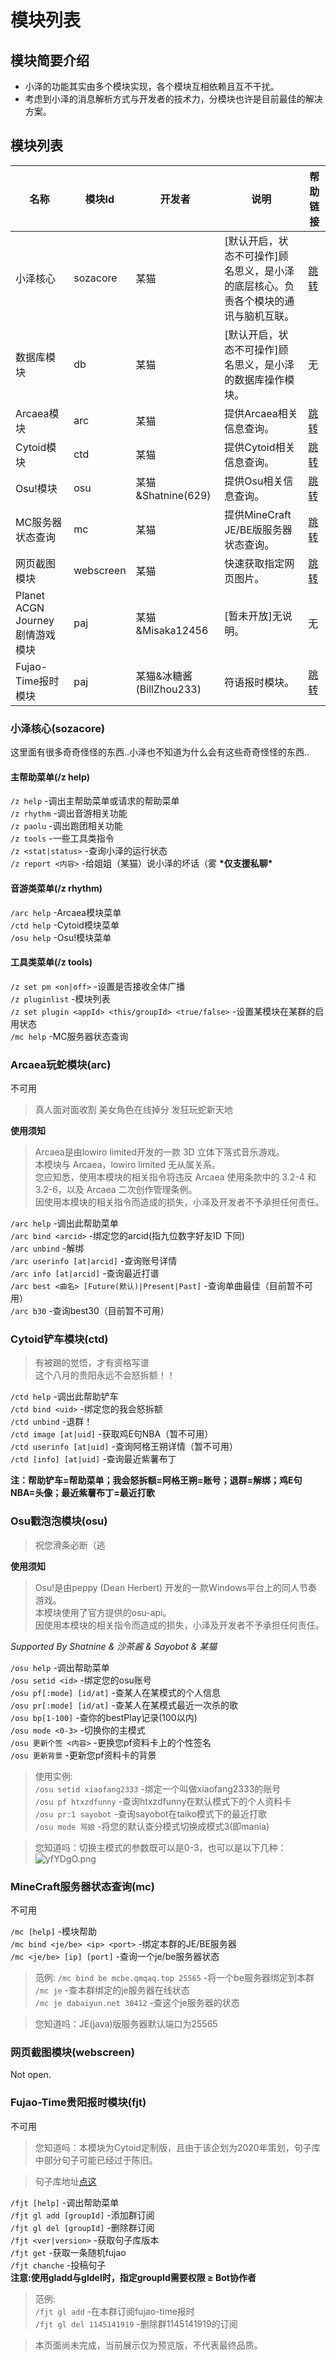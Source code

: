 # 模块列表

## 模块简要介绍
- 小泽的功能其实由多个模块实现，各个模块互相依赖且互不干扰。
- 考虑到小泽的消息解析方式与开发者的技术力，分模块也许是目前最佳的解决方案。  

## 模块列表  

| 名称 | 模块Id | 开发者 | 说明 | 帮助链接 |
|  ----  | ----  | ---- | ---- | ---- |
| 小泽核心 | sozacore | 某猫 | [默认开启，状态不可操作]顾名思义，是小泽的底层核心。负责各个模块的通讯与脑机互联。| [跳转](./plugins?id=小泽核心sozacore) |
| 数据库模块 | db | 某猫 | [默认开启，状态不可操作]顾名思义，是小泽的数据库操作模块。| 无 |
| Arcaea模块 | arc | 某猫 | 提供Arcaea相关信息查询。| [跳转](./plugins?id=arcaea玩蛇模块arc) |
| Cytoid模块 | ctd | 某猫 | 提供Cytoid相关信息查询。| [跳转](./plugins?id=cytoid铲车模块ctd) |
| Osu!模块 | osu | 某猫&Shatnine\(629\) | 提供Osu相关信息查询。 | [跳转](./plugins?id=osu戳泡泡模块osu) |
| MC服务器状态查询 | mc | 某猫 | 提供MineCraft JE/BE版服务器状态查询。| [跳转](./plugins?id=minecraft服务器状态查询mc) |
| 网页截图模块 | webscreen | 某猫 | 快速获取指定网页图片。 | [跳转](./) |
| Planet ACGN Journey 剧情游戏模块 | paj | 某猫&Misaka12456 | [暂未开放]无说明。 | 无 |
| Fujao-Time报时模块 | paj | 某猫&冰糖酱(BillZhou233) | 符语报时模块。 | [跳转](./plugins?id=fujao-time贵阳报时模块fjt) |


### 小泽核心(sozacore)  
这里面有很多奇奇怪怪的东西..小泽也不知道为什么会有这些奇奇怪怪的东西..  
#### 主帮助菜单(/z help)
`/z help` -调出主帮助菜单或请求的帮助菜单  
`/z rhythm` -调出音游相关功能  
`/z paolu` -调出跑团相关功能  
`/z tools` -一些工具类指令  
`/z <stat|status>` -查询小泽的运行状态  
`/z report <内容>` -给姐姐（某猫）说小泽的坏话（雾   **\*仅支援私聊\***
#### 音游类菜单(/z rhythm)
`/arc help` -Arcaea模块菜单  
`/ctd help` -Cytoid模块菜单   
`/osu help` -Osu!模块菜单  
#### 工具类菜单(/z tools)  

`/z set pm <on|off>` -设置是否接收全体广播  
`/z pluginlist` -模块列表  
`/z set plugin <appId> <this/groupId> <true/false>` -设置某模块在某群的启用状态  
`/mc help` -MC服务器状态查询  

### Arcaea玩蛇模块(arc)  

<span class="span-disabled">不可用</span>  

> 真人面对面收割 美女角色在线掉分 发狂玩蛇新天地  

**使用须知**

> Arcaea是由lowiro limited开发的一款 3D 立体下落式音乐游戏。  
本模块与 Arcaea，lowiro limited 无从属关系。  
您应知悉，使用本模块的相关指令将违反 Arcaea 使用条款中的 3.2-4 和 3.2-6，以及 Arcaea 二次创作管理条例。  
因使用本模块的相关指令而造成的损失，小泽及开发者不予承担任何责任。  

`/arc help` -调出此帮助菜单  
`/arc bind <arcid>` -绑定您的arcid(指九位数字好友ID 下同)  
`/arc unbind` -解绑  
`/arc userinfo [at|arcid]` -查询账号详情  
`/arc info [at|arcid]` -查询最近打谱  
`/arc best <曲名> [Future(默认)|Present|Past]` -查询单曲最佳（目前暂不可用）  
`/arc b30` -查询best30（目前暂不可用）  

### Cytoid铲车模块(ctd)
> 有被踢的觉悟，才有资格写谱   
这个八月的贵阳永远不会怒拆额！！  

`/ctd help` -调出此帮助铲车  
`/ctd bind <uid>` -绑定您的我会怒拆额  
`/ctd unbind` -退群！  
`/ctd image [at|uid]` -获取鸡E句NBA（暂不可用）  
`/ctd userinfo [at|uid]` -查询阿格王朔详情（暂不可用）  
`/ctd [info] [at|uid]` -查询最近紫薯布丁  

**注：帮助铲车=帮助菜单；我会怒拆额=阿格王朔=账号；退群=解绑；鸡E句NBA=头像；最近紫薯布丁=最近打歌**   

### Osu戳泡泡模块(osu)
> 祝您滑条必断（逃  

**使用须知**  

> Osu!是由peppy (Dean Herbert) 开发的一款Windows平台上的同人节奏游戏。  
本模块使用了官方提供的osu-api。  
因使用本模块的相关指令而造成的损失，小泽及开发者不予承担任何责任。  

*Supported By Shatnine & 沙茶酱 & Sayobot & 某猫*  

`/osu help` -调出帮助菜单  
`/osu setid <id>` -绑定您的osu账号  
`/osu pf[:mode] [id/at]` -查某人在某模式的个人信息  
`/osu pr[:mode] [id/at]` -查某人在某模式最近一次杀的歌  
`/osu bp[1-100]` -查你的bestPlay记录(100以内)  
`/osu mode <0-3>` -切换你的主模式  
`/osu 更新个签 <内容>` -更换您pf资料卡上的个性签名  
`/osu 更新背景` -更新您pf资料卡的背景  

> 使用实例:  
> `/osu setid xiaofang2333` -绑定一个叫做xiaofang2333的账号  
> `/osu pf htxzdfunny` -查询htxzdfunny在默认模式下的个人资料卡  
> `/osu pr:1 sayobot` -查询sayobot在taiko模式下的最近打歌  
> `/osu mode 骂娘` -将您的默认查分模式切换成模式3(即mania)

> 您知道吗：切换主模式的参数既可以是0-3，也可以是以下几种：  
> ![yfYDgO.png](https://s3.ax1x.com/2021/02/19/yfYDgO.png)


### MineCraft服务器状态查询(mc)  

<span class="span-disabled">不可用</span>  

`/mc [help]` -模块帮助  
`/mc bind <je/be> <ip> <port>`  -绑定本群的JE/BE服务器  
`/mc <je/be> [ip] [port]` -查询一个je/be服务器状态  

> 范例:
> `/mc bind be mcbe.qmqaq.top 25565` -将一个be服务器绑定到本群  
> `/mc je` -查本群绑定的je服务器在线状态  
> `/mc je dabaiyun.net 30412` -查这个je服务器的状态  

> 您知道吗：JE(java)版服务器默认端口为25565  

### 网页截图模块(webscreen)  
Not open.

### Fujao-Time贵阳报时模块(fjt)  

<span class="span-disabled">不可用</span>  

> 您知道吗：本模块为Cytoid定制版，且由于该企划为2020年策划，句子库中部分句子可能已经过于陈旧。  

> 句子库地址[点这](https://github.com/fujao-time/fujaoese-hitokoto)

`/fjt [help]` -调出帮助菜单  
`/fjt gl add [groupId]` -添加群订阅  
`/fjt gl del [groupId]` -删除群订阅  
`/fjt <ver|version>` -获取句子库版本  
`/fjt get` -获取一条随机fujao  
`/fjt chanche` -投稿句子  
**注意:使用gladd与gldel时，指定groupId需要权限 ≥ Bot协作者**
> 范例:  
> `/fjt gl add` -在本群订阅fujao-time报时  
> `/fjt gl del 1145141919` -删除群1145141919的订阅  


> 本页面尚未完成，当前展示仅为预览版，不代表最终品质。